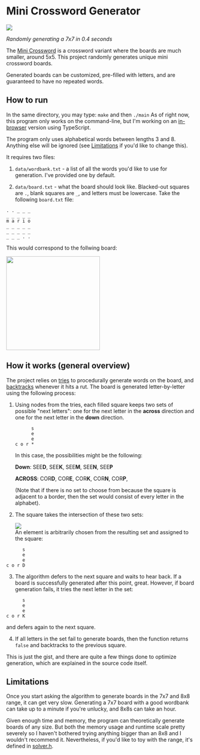 # Mini Crossword Generator
<img src="https://i.imgur.com/ZycVy0B.gif">

*Randomly generating a 7x7 in 0.4 seconds*


The [Mini Crossword](https://www.nytimes.com/crosswords/game/mini) is a crossword variant where the boards are much smaller, around 5x5. This project randomly generates unique mini crossword boards.

Generated boards can be customized, pre-filled with letters, and are guaranteed to have no repeated words. 

## How to run
In the same directory, you may type:
```make```
and then
```./main```
As of right now, this program only works on the command-line, but I'm working on an [in-browser](https://github.com/begilbert-sys/make-your-own-crossy) version using TypeScript. 

The program only uses alphabetical words between lengths 3 and 8. Anything else will be ignored (see [Limitations](#limitations) if you'd like to change this).

It requires two files:
1. `data/wordbank.txt` - a list of all the words you'd like to use for generation. I've provided one by default. 

2. `data/board.txt` - what the board should look like. Blacked-out squares are `.`, blank squares are `_`, and letters must be lowercase. Take the following `board.txt` file:
```
. . _ _ _
_ _ _ _ _
m a r i o
_ _ _ _ _
_ _ _ _ _
_ _ _ . .
```
This would correspond to the follwing board:

<img src="https://i.imgur.com/9xDWliu.png" height=250>


## How it works (general overview)
The project relies on [tries](https://en.wikipedia.org/wiki/Trie) to procedurally generate words on the board, and [backtracks](https://en.wikipedia.org/wiki/Backtracking) whenever it hits a rut. The board is generated letter-by-letter using the following process:

1. Using nodes from the tries, each filled square keeps two sets of possible "next letters": one for the next letter in the **across** direction and one for the next letter in the **down** direction. 
    ```
          s
          e
          e
    c o r *
    ```
    In this case, the possibilities might be the following:

    **Down**: SEE**D**, SEE**K**, SEE**M**, SEE**N**, SEE**P**

    **ACROSS**: COR**D**, COR**E**, COR**K**, COR**N**, COR**P**,

    (Note that if there is no set to choose from because the square is adjacent to a border, then the set would consist of every letter in the alphabet). 


2. The square takes the intersection of these two sets:

    <img src="https://latex.codecogs.com/svg.image?\large&space;\left\{D,K,M,N,P\right\}\cap\left\{D,E,K,N,P\right\}\rightarrow\left\{D,K,N,P\right\}"><br>
    An element is arbitrarily chosen from the resulting set and assigned to the square:
```
      s
      e
      e
c o r D
```
3. The algorithm defers to the next square and waits to hear back. If a board is successfully generated after this point, great. However, if board generation fails, it tries the next letter in the set:
```
      s
      e
      e
c o r K
```
and defers again to the next square. 

4. If all letters in the set fail to generate boards, then the function returns `false` and backtracks to the previous square.


This is just the gist, and there are quite a few things done to optimize generation, which are explained in the source code itself. 

## Limitations 
Once you start asking the algorithm to generate boards in the  7x7 and 8x8 range, it can get very slow. Generating a 7x7 board with a good wordbank can take up to a minute if you're unlucky, and 8x8s can take an hour. 

Given enough time and memory, the program can theoretically generate boards of any size. But both the memory usage and runtime scale pretty severely so I haven't bothered trying anything bigger than an 8x8 and I wouldn't recommend it.
Nevertheless, if you'd like to toy with the range, it's defined in [solver.h](https://github.com/begilbert-sys/Mini-Crossword-Generator/blob/main/src/solver.h). 
